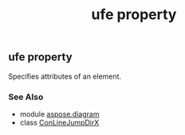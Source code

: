 ﻿---
title: ufe property
second_title: Aspose.Diagram for Python via .NET API References
description: 
type: docs
weight: 30
url: /python-net/aspose.diagram/conlinejumpdirx/ufe/
is_root: false
---

## ufe property


Specifies attributes of an element.

### See Also
* module [aspose.diagram](../../)
* class [ConLineJumpDirX](/diagram/python-net/aspose.diagram/conlinejumpdirx)
